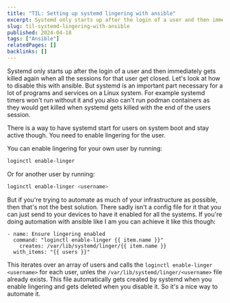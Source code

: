 ```yaml
---
title: "TIL: Setting up systemd lingering with ansible"
excerpt: Systemd only starts up after the login of a user and then immediately gets killed again when all the sessions for that user get closed. Let's look at how to disable this with ansible.
slug: til-systemd-lingering-with-ansible
published: 2024-04-18
tags: ["Ansible"]
relatedPages: []
backlinks: []
---
```


Systemd only starts up after the login of a user and then immediately gets killed again when all the sessions for that user get closed. Let's look at how to disable this with ansible. But systemd is an important part necessary for a lot of programs and services on a Linux system. For example systemd timers won't run without it and you also can't run podman containers as they would get killed when systemd gets killed with the end of the users session.

There is a way to have systemd start for users on system boot and stay active though. You need to enable lingering for the user.

You can enable lingering for your own user by running:

```sh
loginctl enable-linger
```

Or for another user by running:

```sh
loginctl enable-linger <username>
```

But if you're trying to automate as much of your infrastructure as possible, then that's not the best solution. There sadly isn't a config file for it that you can just send to your devices to have it enabled for all the systems. If you're doing automation with ansible like I am you can achieve it like this though:

```ansible
- name: Ensure lingering enabled
  command: "loginctl enable-linger {{ item.name }}"
    creates: /var/lib/systemd/linger/{{ item.name }}
  with_items: "{{ users }}"
```

This iterates over an array of users and calls the `loginctl enable-linger <username>` for each user, unles the `/var/lib/systemd/linger/<username>` file already exists. This file automatically gets created by systemd when you enable lingering and gets deleted when you disable it. So it's a nice way to automate it.
